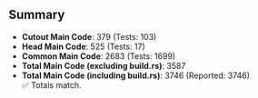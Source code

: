 ## Summary

- **Cutout Main Code**: 379 (Tests: 103)  
- **Head Main Code**: 525 (Tests: 17)  
- **Common Main Code**: 2683 (Tests: 1699)  
- **Total Main Code (excluding build.rs)**: 3587  
- **Total Main Code (including build.rs)**: 3746 (Reported: 3746)  
✅ Totals match.
